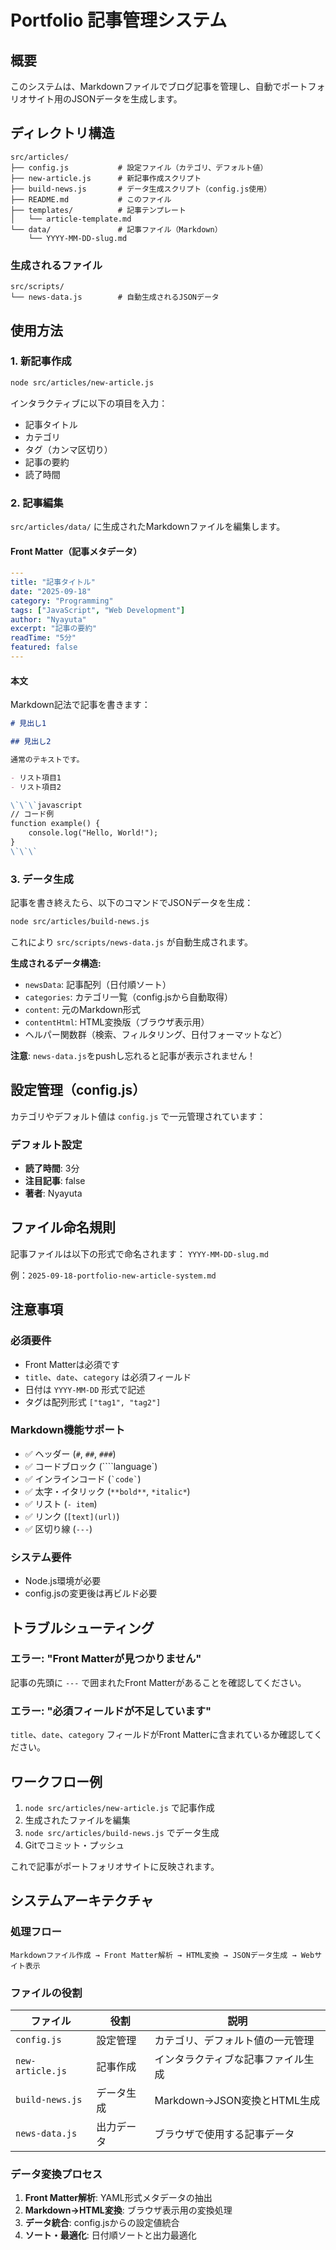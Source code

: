 # Portfolio 記事管理システム

## 概要

このシステムは、Markdownファイルでブログ記事を管理し、自動でポートフォリオサイト用のJSONデータを生成します。

## ディレクトリ構造

```
src/articles/
├── config.js           # 設定ファイル（カテゴリ、デフォルト値）
├── new-article.js      # 新記事作成スクリプト
├── build-news.js       # データ生成スクリプト（config.js使用）
├── README.md           # このファイル
├── templates/          # 記事テンプレート
│   └── article-template.md
└── data/               # 記事ファイル（Markdown）
    └── YYYY-MM-DD-slug.md
```

### 生成されるファイル

```
src/scripts/
└── news-data.js        # 自動生成されるJSONデータ
```

## 使用方法

### 1. 新記事作成

```bash
node src/articles/new-article.js
```

インタラクティブに以下の項目を入力：
- 記事タイトル
- カテゴリ
- タグ（カンマ区切り）
- 記事の要約
- 読了時間

### 2. 記事編集

`src/articles/data/` に生成されたMarkdownファイルを編集します。

#### Front Matter（記事メタデータ）

```yaml
---
title: "記事タイトル"
date: "2025-09-18"
category: "Programming"
tags: ["JavaScript", "Web Development"]
author: "Nyayuta"
excerpt: "記事の要約"
readTime: "5分"
featured: false
---
```

#### 本文

Markdown記法で記事を書きます：

```markdown
# 見出し1

## 見出し2

通常のテキストです。

- リスト項目1
- リスト項目2

\`\`\`javascript
// コード例
function example() {
    console.log("Hello, World!");
}
\`\`\`
```

### 3. データ生成

記事を書き終えたら、以下のコマンドでJSONデータを生成：

```bash
node src/articles/build-news.js
```

これにより `src/scripts/news-data.js` が自動生成されます。

**生成されるデータ構造:**
- `newsData`: 記事配列（日付順ソート）
- `categories`: カテゴリ一覧（config.jsから自動取得）
- `content`: 元のMarkdown形式
- `contentHtml`: HTML変換版（ブラウザ表示用）
- ヘルパー関数群（検索、フィルタリング、日付フォーマットなど）


**注意**: `news-data.js`をpushし忘れると記事が表示されません！

## 設定管理（config.js）

カテゴリやデフォルト値は `config.js` で一元管理されています：

### デフォルト設定

- **読了時間**: 3分
- **注目記事**: false
- **著者**: Nyayuta

## ファイル命名規則

記事ファイルは以下の形式で命名されます：
`YYYY-MM-DD-slug.md`

例：`2025-09-18-portfolio-new-article-system.md`

## 注意事項

### 必須要件
- Front Matterは必須です
- `title`、`date`、`category` は必須フィールド
- 日付は `YYYY-MM-DD` 形式で記述
- タグは配列形式 `["tag1", "tag2"]`

### Markdown機能サポート
- ✅ ヘッダー (`#`, `##`, `###`)
- ✅ コードブロック (````language`)
- ✅ インラインコード (`` `code` ``)
- ✅ 太字・イタリック (`**bold**`, `*italic*`)
- ✅ リスト (`- item`)
- ✅ リンク (`[text](url)`)
- ✅ 区切り線 (`---`)

### システム要件
- Node.js環境が必要
- config.jsの変更後は再ビルド必要

## トラブルシューティング

### エラー: "Front Matterが見つかりません"

記事の先頭に `---` で囲まれたFront Matterがあることを確認してください。

### エラー: "必須フィールドが不足しています"

`title`、`date`、`category` フィールドがFront Matterに含まれているか確認してください。

## ワークフロー例

1. `node src/articles/new-article.js` で記事作成
2. 生成されたファイルを編集
3. `node src/articles/build-news.js` でデータ生成
4. Gitでコミット・プッシュ

これで記事がポートフォリオサイトに反映されます。

## システムアーキテクチャ

### 処理フロー

```
Markdownファイル作成 → Front Matter解析 → HTML変換 → JSONデータ生成 → Webサイト表示
```

### ファイルの役割

| ファイル | 役割 | 説明 |
|---------|------|------|
| `config.js` | 設定管理 | カテゴリ、デフォルト値の一元管理 |
| `new-article.js` | 記事作成 | インタラクティブな記事ファイル生成 |
| `build-news.js` | データ生成 | Markdown→JSON変換とHTML生成 |
| `news-data.js` | 出力データ | ブラウザで使用する記事データ |

### データ変換プロセス

1. **Front Matter解析**: YAML形式メタデータの抽出
2. **Markdown→HTML変換**: ブラウザ表示用の変換処理
3. **データ統合**: config.jsからの設定値統合
4. **ソート・最適化**: 日付順ソートと出力最適化

